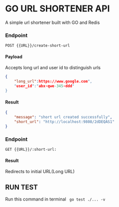 # GO URL SHORTENER API
A simple url shortener built with GO and Redis

### Endpoint
``POST {{URL}}/create-short-url``

#### Payload
Accepts long url and user id to distinguish urls

```json
{
    "long_url":https://www.google.com",
    "user_id":"abx-qwe-345-ddd"
}
```

#### Result
```json
{
    "message": "short url created successfully",
    "short_url": "http://localhost:9808/2dDEQAS1"
}
```

### Endpoint
``GET {{URL}}/:short-url:``

#### Result
Redirects to initial URL(Long URL)

## RUN TEST
Run this command in terminal `` go test ./... -v``
